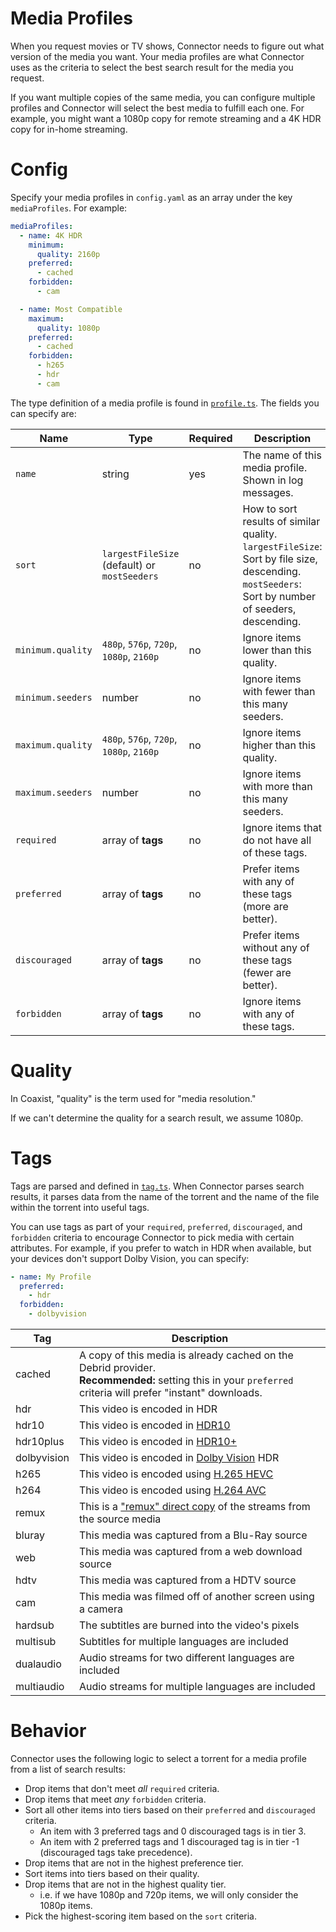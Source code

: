 # Media Profiles

When you request movies or TV shows, Connector needs to figure out what version
of the media you want. Your media profiles are what Connector uses as the
criteria to select the best search result for the media you request.

If you want multiple copies of the same media, you can configure multiple
profiles and Connector will select the best media to fulfill each one. For
example, you might want a 1080p copy for remote streaming and a 4K HDR copy for
in-home streaming.

# Config

Specify your media profiles in `config.yaml` as an array under the key
`mediaProfiles`. For example:

```yaml
mediaProfiles:
  - name: 4K HDR
    minimum:
      quality: 2160p
    preferred:
      - cached
    forbidden:
      - cam

  - name: Most Compatible
    maximum:
      quality: 1080p
    preferred:
      - cached
    forbidden:
      - h265
      - hdr
      - cam
```

The type definition of a media profile is found in
[`profile.ts`](https://github.com/mplewis/coaxist/blob/main/connector/src/data/profile.ts).
The fields you can specify are:

| Name              | Type                                         | Required | Description                                                                                                                                           |
| ----------------- | -------------------------------------------- | -------- | ----------------------------------------------------------------------------------------------------------------------------------------------------- |
| `name`            | string                                       | yes      | The name of this media profile. Shown in log messages.                                                                                                |
| `sort`            | `largestFileSize` (default) or `mostSeeders` | no       | How to sort results of similar quality.<br>`largestFileSize`: Sort by file size, descending.<br>`mostSeeders`: Sort by number of seeders, descending. |
| `minimum.quality` | `480p`, `576p`, `720p`, `1080p`, `2160p`     | no       | Ignore items lower than this quality.                                                                                                                 |
| `minimum.seeders` | number                                       | no       | Ignore items with fewer than this many seeders.                                                                                                       |
| `maximum.quality` | `480p`, `576p`, `720p`, `1080p`, `2160p`     | no       | Ignore items higher than this quality.                                                                                                                |
| `maximum.seeders` | number                                       | no       | Ignore items with more than this many seeders.                                                                                                        |
| `required`        | array of **tags**                            | no       | Ignore items that do not have all of these tags.                                                                                                      |
| `preferred`       | array of **tags**                            | no       | Prefer items with any of these tags (more are better).                                                                                                |
| `discouraged`     | array of **tags**                            | no       | Prefer items without any of these tags (fewer are better).                                                                                            |
| `forbidden`       | array of **tags**                            | no       | Ignore items with any of these tags.                                                                                                                  |

# Quality

In Coaxist, "quality" is the term used for "media resolution."

If we can't determine the quality for a search result, we assume 1080p.

# Tags

Tags are parsed and defined in
[`tag.ts`](https://github.com/mplewis/coaxist/blob/main/connector/src/data/tag.ts).
When Connector parses search results, it parses data from the name of the
torrent and the name of the file within the torrent into useful tags.

You can use tags as part of your `required`, `preferred`, `discouraged`, and
`forbidden` criteria to encourage Connector to pick media with certain
attributes. For example, if you prefer to watch in HDR when available, but your
devices don't support Dolby Vision, you can specify:

```yaml
- name: My Profile
  preferred:
    - hdr
  forbidden:
    - dolbyvision
```

| Tag         | Description                                                                                                                                                   |
| ----------- | ------------------------------------------------------------------------------------------------------------------------------------------------------------- |
| cached      | A copy of this media is already cached on the Debrid provider.<br>**Recommended:** setting this in your `preferred` criteria will prefer "instant" downloads. |
| hdr         | This video is encoded in HDR                                                                                                                                  |
| hdr10       | This video is encoded in [HDR10](https://en.wikipedia.org/wiki/HDR10)                                                                                         |
| hdr10plus   | This video is encoded in [HDR10+](https://en.wikipedia.org/wiki/HDR10%2B)                                                                                     |
| dolbyvision | This video is encoded in [Dolby Vision](https://en.wikipedia.org/wiki/Dolby_Vision) HDR                                                                       |
| h265        | This video is encoded using [H.265 HEVC](https://en.wikipedia.org/wiki/High_Efficiency_Video_Coding)                                                          |
| h264        | This video is encoded using [H.264 AVC](https://en.wikipedia.org/wiki/Advanced_Video_Coding)                                                                  |
| remux       | This is a ["remux" direct copy](https://scenelingo.wordpress.com/2015/09/09/what-does-remux-mean/) of the streams from the source media                       |
| bluray      | This media was captured from a Blu-Ray source                                                                                                                 |
| web         | This media was captured from a web download source                                                                                                            |
| hdtv        | This media was captured from a HDTV source                                                                                                                    |
| cam         | This media was filmed off of another screen using a camera                                                                                                    |
| hardsub     | The subtitles are burned into the video's pixels                                                                                                              |
| multisub    | Subtitles for multiple languages are included                                                                                                                 |
| dualaudio   | Audio streams for two different languages are included                                                                                                        |
| multiaudio  | Audio streams for multiple languages are included                                                                                                             |

# Behavior

Connector uses the following logic to select a torrent for a media profile from
a list of search results:

- Drop items that don't meet _all_ `required` criteria.
- Drop items that meet _any_ `forbidden` criteria.
- Sort all other items into tiers based on their `preferred` and `discouraged`
  criteria.
  - An item with 3 preferred tags and 0 discouraged tags is in tier 3.
  - An item with 2 preferred tags and 1 discouraged tag is in tier -1
    (discouraged tags take precedence).
- Drop items that are not in the highest preference tier.
- Sort items into tiers based on their quality.
- Drop items that are not in the highest quality tier.
  - i.e. if we have 1080p and 720p items, we will only consider the 1080p items.
- Pick the highest-scoring item based on the `sort` criteria.

